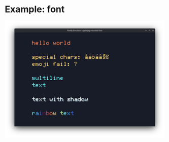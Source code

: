 <!--
SPDX-FileCopyrightText: 2025 Kalle Fagerberg

SPDX-License-Identifier: CC0-1.0
-->

# Example: font

![screenshot](./screenshot.png)
